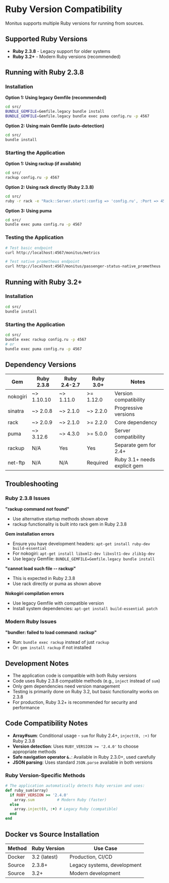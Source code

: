 # Ruby Version Compatibility

Monitus supports multiple Ruby versions for running from sources.

## Supported Ruby Versions

- **Ruby 2.3.8** - Legacy support for older systems
- **Ruby 3.2+** - Modern Ruby versions (recommended)

## Running with Ruby 2.3.8

### Installation

**Option 1: Using legacy Gemfile (recommended)**
```bash
cd src/
BUNDLE_GEMFILE=Gemfile.legacy bundle install
BUNDLE_GEMFILE=Gemfile.legacy bundle exec puma config.ru -p 4567
```

**Option 2: Using main Gemfile (auto-detection)**
```bash
cd src/
bundle install
```

### Starting the Application

**Option 1: Using rackup (if available)**
```bash
cd src/
rackup config.ru -p 4567
```

**Option 2: Using rack directly (Ruby 2.3.8)**
```bash
cd src/
ruby -r rack -e "Rack::Server.start(:config => 'config.ru', :Port => 4567)"
```

**Option 3: Using puma**
```bash
cd src/
bundle exec puma config.ru -p 4567
```

### Testing the Application

```bash
# Test basic endpoint
curl http://localhost:4567/monitus/metrics

# Test native prometheus endpoint
curl http://localhost:4567/monitus/passenger-status-native_prometheus
```

## Running with Ruby 3.2+

### Installation

```bash
cd src/
bundle install
```

### Starting the Application

```bash
cd src/
bundle exec rackup config.ru -p 4567
# or
bundle exec puma config.ru -p 4567
```

## Dependency Versions

| Gem | Ruby 2.3.8 | Ruby 2.4-2.7 | Ruby 3.0+ | Notes |
|-----|------------|---------------|-----------|-------|
| nokogiri | ~> 1.10.10 | ~> 1.11.0 | >= 1.12.0 | Version compatibility |
| sinatra | ~> 2.0.8 | ~> 2.1.0 | ~> 2.2.0 | Progressive versions |
| rack | ~> 2.0.9 | ~> 2.1.0 | >= 2.2.0 | Core dependency |
| puma | ~> 3.12.6 | ~> 4.3.0 | >= 5.0.0 | Server compatibility |
| rackup | N/A | Yes | Yes | Separate gem for 2.4+ |
| net-ftp | N/A | N/A | Required | Ruby 3.1+ needs explicit gem |

## Troubleshooting

### Ruby 2.3.8 Issues

**"rackup command not found"**
- Use alternative startup methods shown above
- rackup functionality is built into rack gem in Ruby 2.3.8

**Gem installation errors**
- Ensure you have development headers: `apt-get install ruby-dev build-essential`
- For nokogiri: `apt-get install libxml2-dev libxslt1-dev zlib1g-dev`
- Use legacy Gemfile: `BUNDLE_GEMFILE=Gemfile.legacy bundle install`

**"cannot load such file -- rackup"**
- This is expected in Ruby 2.3.8
- Use rack directly or puma as shown above

**Nokogiri compilation errors**
- Use legacy Gemfile with compatible version
- Install system dependencies: `apt-get install build-essential patch`

### Modern Ruby Issues

**"bundler: failed to load command: rackup"**
- Run: `bundle exec rackup` instead of just `rackup`
- Or: `gem install rackup` if not installed

## Development Notes

- The application code is compatible with both Ruby versions
- Code uses Ruby 2.3.8 compatible methods (e.g., `inject` instead of `sum`)
- Only gem dependencies need version management
- Testing is primarily done on Ruby 3.2, but basic functionality works on 2.3.8
- For production, Ruby 3.2+ is recommended for security and performance

## Code Compatibility Notes

- **Array#sum**: Conditional usage - `sum` for Ruby 2.4+, `inject(0, :+)` for Ruby 2.3.8
- **Version detection**: Uses `RUBY_VERSION >= '2.4.0'` to choose appropriate methods
- **Safe navigation operator `&.`**: Available in Ruby 2.3.0+, used carefully
- **JSON parsing**: Uses standard `JSON.parse` available in both versions

### Ruby Version-Specific Methods

```ruby
# The application automatically detects Ruby version and uses:
def ruby_sum(array)
  if RUBY_VERSION >= '2.4.0'
    array.sum          # Modern Ruby (faster)
  else
    array.inject(0, :+) # Legacy Ruby (compatible)
  end
end
```

## Docker vs Source Installation

| Method | Ruby Version | Use Case |
|--------|--------------|----------|
| Docker | 3.2 (latest) | Production, CI/CD |
| Source | 2.3.8+ | Legacy systems, development |
| Source | 3.2+ | Modern development |
